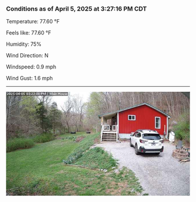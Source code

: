 ### Conditions as of April 5, 2025 at 3:27:16 PM CDT 

Temperature: 77.60 &deg;F

Feels like: 77.60 &deg;F

Humidity: 75%

Wind Direction: N

Windspeed: 0.9 mph

Wind Gust: 1.6 mph

---

<img src="./images/latest.jpeg"/>

